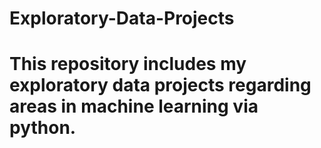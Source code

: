 # Exploratory-Data-Projects
# This repository includes my exploratory data projects regarding areas in machine learning via python.
